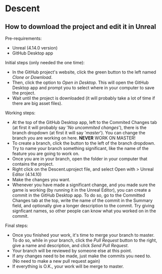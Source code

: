 # Descent

## How to download the project and edit it in Unreal ##
Pre-requirements:
- Unreal (4.14.0 version)
- GitHub Desktop app

Initial steps (only needed the one time):
- In the GitHub project's website, click the green button to the left named _Clone or Download_.
- Then, click the option to _Open in Desktop_. This will open the GitHub Desktop app and prompt you to select where in your computer to save the project.
- Wait until the project is downloaded (it will probably take a lot of time if there are big asset files).

Working steps:
- At the top of the GitHub Desktop app, left to the Commited Changes tab (at first it will probably say '_No uncommited changes_'), there is the branch dropdown (at first it will say '_master_'). You can change the branch you are working on here. **NEVER** WORK ON MASTER!
- To create a branch, click the button to the left of the branch dropdown. Try to name your branch something significant, like the name of the feature you are going to work on.
- Once you are in your branch, open the folder in your computer that contains the project.
- Right click on the Descent.uproject file, and select Open with > Unreal Editor (4.14.10)
- Make the changes you want.
- Whenever you have made a significant change, and you made sure the game is working (by running it in the Unreal Editor), you can create a commit in the GitHub Desktop app. To do so, go to the Committed Changes tab at the top, write the name of the commit in the Summary field, and optionally give a longer description to the commit. Try giving signficant names, so other people can know what you worked on in the commit.

Final steps:
- Once you finished your work, it's time to merge your branch to master. To do so, while in your branch, click the _Pull Request_ button to the right, give a name and description, and click _Send Pull Request_.
- Your branch will be reviewed by someone else at this point.
- If any changes need to be made, just make the commits you need to. (No need to make a new pull request again)
- If everything is O.K., your work will be merge to master.
